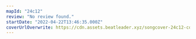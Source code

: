 ```yaml
---
mapId: "24c12"
review: "No review found."
startDate: "2022-04-22T13:46:35.000Z"
coverUrlOverwrite: https://cdn.assets.beatleader.xyz/songcover-24c12-cover.png
---
```

